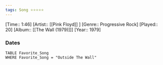 ```yaml
---
tags: Song ⭐⭐⭐⭐⭐ 
---
```

[Time:: 1:46]
[Artist:: [[Pink Floyd]] ]
[Genre:: Progressive Rock]
[Played:: 20]
[Album:: [[The Wall (1979)]]]
[Year:: 1979]
### Dates
````dataview
TABLE Favorite_Song
WHERE Favorite_Song = "Outside The Wall"
````